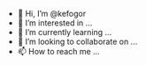 - 👋 Hi, I’m @kefogor
- 👀 I’m interested in ...
- 🌱 I’m currently learning ...
- 💞️ I’m looking to collaborate on ...
- 📫 How to reach me ...

<!---
kefogor/kefogor is a ✨ special ✨ repository because its `README.md` (this file) appears on your GitHub profile.
You can click the Preview link to take a look at your changes.
--->
